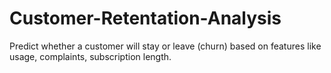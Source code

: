 # Customer-Retentation-Analysis
Predict whether a customer will stay or leave (churn) based on features like usage, complaints, subscription length.
